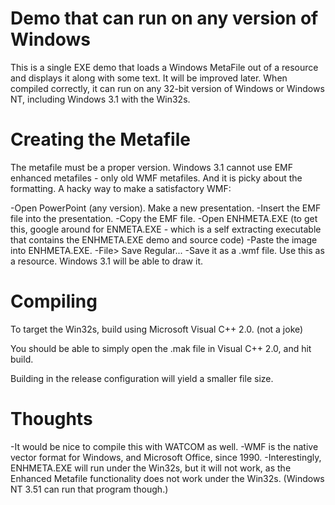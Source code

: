 # Demo that can run on any version of Windows
This is a single EXE demo that loads a Windows MetaFile out of a 
resource and displays it along with some text.  It will be improved
later.  When compiled correctly, it can run on any 32-bit version of 
Windows or Windows NT, including Windows 3.1 with the Win32s.

# Creating the Metafile
The metafile must be a proper version.  Windows 3.1 cannot use 
EMF enhanced metafiles - only old WMF metafiles.  And it is picky
about the formatting.  A hacky way to make a satisfactory WMF:

-Open PowerPoint (any version).  Make a new presentation.
-Insert the EMF file into the presentation.
-Copy the EMF file.
-Open ENHMETA.EXE (to get this, google around for ENMETA.EXE - which
  is a self extracting executable that contains the ENHMETA.EXE demo
  and source code)
-Paste the image into ENHMETA.EXE.
-File> Save Regular...
-Save it as a .wmf file.  Use this as a resource.  Windows 3.1 will
  be able to draw it.

# Compiling
To target the Win32s, build using Microsoft Visual C++ 2.0.  (not a joke)

You should be able to simply open the .mak file in Visual C++ 2.0, and
hit build.

Building in the release configuration will yield a smaller file size.

# Thoughts
-It would be nice to compile this with WATCOM as well.
-WMF is the native vector format for Windows, and Microsoft Office, since
  1990. 
-Interestingly, ENHMETA.EXE will run under the Win32s, but it will not
  work, as the Enhanced Metafile functionality does not work under the
  Win32s.  (Windows NT 3.51 can run that program though.)


